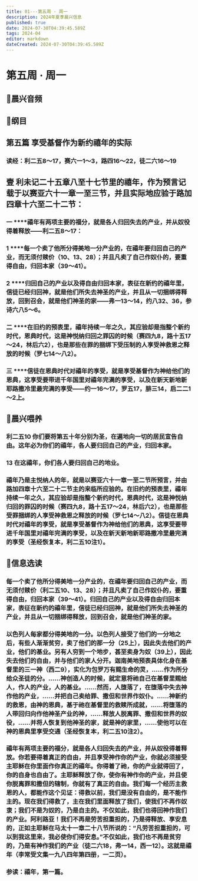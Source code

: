 ```yaml
---
title: 01---第五周 · 周一
description: 2024年夏季晨兴信息
published: true
date: 2024-07-30T04:39:45.589Z
tags: 2024-04
editor: markdown
dateCreated: 2024-07-30T04:39:45.589Z
---
```


# 第五周 · 周一
## 🎵晨兴音频

## 📖纲目

## **第五篇    享受基督作为新约禧年的实际**

### 读经：利二五8～17，赛六一1～3，路四16～22，徒二六16～19

## **壹    利未记二十五章八至十七节里的禧年，作为预言记载于以赛亚六十一章一至三节，并且实际地应验于路加四章十六至二十二节：**

### 一    ****禧年有两项主要的福分，就是各人归回失去的产业，并从奴役得着释放——利二五8～17：

### 1    ****每一个卖了他所分得美地一分产业的，在禧年要归回自己的产业，而无须付赎价（10、13、28）；并且凡卖了自己作奴仆的，要重得自由，归回本家（39～41）。

### 2    ****归回自己的产业以及得自由归回本家，表征在新约的禧年里，信徒已经归回神，就是他们所失去神圣的产业，并且从一切捆绑得释放，回到召会，就是他们神圣的家——弗一13～14，约八32、36，参诗六八5～6。

### 二    ****在旧约的预表里，禧年持续一年之久，其应验却是指整个新约时代，恩典时代，这是神悦纳归回之罪囚的时候（赛四九8，路十五17～24，林后六2），也是那些在罪的捆绑下受压制的人享受神救恩之释放的时候（罗七14～八2）。

### 三    ****信徒在恩典时代对禧年的享受，就是享受基督作为神给他们的恩典，这享受要带进千年国里对禧年完满的享受，以及在新天新地新耶路撒冷里最完满的享受——约一16～17，罗五17，腓三14，启二二1～2上。

## 📖晨兴喂养

### 利二五10    你们要将第五十年分别为圣，在遍地向一切的居民宣告自由。这年必为你们的禧年，各人要归回自己的产业，归回本家。

### 13    在这禧年，你们各人要归回自己的地业。

### 禧年乃是主悦纳人的年，就是以赛亚六十一章一至二节所预言，并由路加四章十六至二十二节主的来临所应验的。在旧约的预表里，禧年持续一年之久，其应验却是指整个新约时代，恩典时代，这是神悦纳归回的罪囚的时候（赛四九8，路十五17～24，林后六2），也是那些受罪捆绑的人享受神救恩之释放的时候（罗七14～八2）。信徒在恩典时代对禧年的享受，就是享受基督作为神给他们的恩典，这享受要带进千年国里对禧年完满的享受，以及在新天新地新耶路撒冷里最完满的享受（圣经恢复本，利二五10注1）。

## 📖信息选读

### 每一个卖了他所分得美地一分产业的，在禧年要归回自己的产业，而无须付赎价（利二五10、13、28）；并且凡卖了自己作奴仆的，要重得自由，归回本家（39～41）。归回自己的产业以及得自由归回本家，表征在新约的禧年里，信徒已经归回神，就是他们所失去神圣的产业，并且从一切捆绑得释放，回到召会，就是他们神圣的家。

### 以色列人每家都分得美地的一分。以色列人接受了他们的一分地之后，有些人渐渐贫穷，卖了他们的那一分（25上），因此失去他们的产业，他们的基业。另有人穷到一个地步，甚至卖身为奴（39上），因此失去他们的自由，并与他们的家人分开。迦南美地预表具体化身在基督里的三一神（西二9），实化为包罗万有赐生命的灵，……作为所分给众圣徒的分。……神创造人的时候，就定意将祂自己在基督里赐给人，作人的产业，人的基业。……然而，人堕落了，在堕落中失去神作他的产业，……并把自己卖给罪、撒但和世界作奴仆。……神新约的救恩，由神的恩典，基于祂在基督里的救赎所成就，……将堕落的人带回归向作他神圣产业的神，……释放人脱离罪、撒但和世界的奴役，……并将人恢复到他神圣的家，就是神的家里，……使他可以在神的恩典里享受交通（圣经恢复本，利二五10注2）。

### 禧年有两项主要的福分，就是各人归回失去的产业，并从奴役得着释放。你若要得着真正的自由，并且享受神作你的产业，你就必须接受主耶稣在你里面作你真正的禧年。你得着了祂，你的产业就得回了，你的自身也自由了。主耶稣释放了你，使你有神作你的产业，并且使你脱离罪和撒但的辖制，你就有了真正的自由。我们每一个经历主救恩的人，都能作这个见证：得救以前，我们是没有自由的，是不能作主的。现在我们得救了，主在我们里面释放了我们，使我们不再作奴隶；我们不是为奴的，乃是自主的。不仅如此，我们也得回神作我们的产业。阿利路亚！我们不再是劳苦担重担的，乃是得释放、享安息的，正如主耶稣在马太十一章二十八节所说的：“凡劳苦担重担的，可以到我这里来，我必使你们得安息。”不仅如此，我们也不再是贫穷的，乃是有神作我们的产业（徒二六18，弗一14，西一12）。这就是禧年（李常受文集一九八四年第四册，一二页）。

### 参读：禧年，第一篇。
<!-- Google tag (gtag.js) -->
<script async src="https://www.googletagmanager.com/gtag/js?id=G-1P8709Z16T"></script>
<script>
  window.dataLayer = window.dataLayer || [];
  function gtag(){dataLayer.push(arguments);}
  gtag('js', new Date());

  gtag('config', 'G-1P8709Z16T');
</script>
